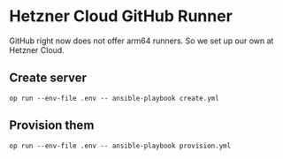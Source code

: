 # Hetzner Cloud GitHub Runner

GitHub right now does not offer arm64 runners. So we set up our own at Hetzner Cloud.


## Create server

```
op run --env-file .env -- ansible-playbook create.yml
```

## Provision them

```
op run --env-file .env -- ansible-playbook provision.yml
```